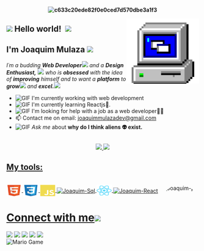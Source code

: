 <h4 align="center">
 
![c633c20ede82f0e0ced7d570dbe3a1f3](https://user-images.githubusercontent.com/70382532/138322189-2db8df52-9dcb-40a0-88a8-c365466bd33d.gif)

<img align="right" alt="PC GIF" src="https://github.com/TheDudeThatCode/TheDudeThatCode/blob/master/Assets/PC.gif" width="190" />

## <img src="https://github.com/TheDudeThatCode/TheDudeThatCode/blob/master/Assets/Hi.gif" width="29px"> **Hello world!** &nbsp;<img src="https://github.com/TheDudeThatCode/TheDudeThatCode/blob/master/Assets/Earth.gif" width="24px">

## I'm Joaquim Mulaza <img src="https://github.com/TheDudeThatCode/TheDudeThatCode/blob/master/Assets/Mario_Hello_Big.gif" width="30px">

<p>
  <em>
    I´m a budding <b>Web Developer</b><img src="https://github.com/TheDudeThatCode/TheDudeThatCode/blob/master/Assets/Developer.gif" width="40px"> and a <b>Design Enthusiast,</b>&nbsp;<img src="https://github.com/TheDudeThatCode/TheDudeThatCode/blob/master/Assets/Designer.gif" width="40px"> who is <b>obsessed</b> with the idea of <b>improving</b> himself and to want a <b>platform</b> to <b>grow</b><img src="https://github.com/TheDudeThatCode/TheDudeThatCode/blob/master/Assets/Rocket.gif" width="18px"> and <b>excel.</b><img src="https://github.com/TheDudeThatCode/TheDudeThatCode/blob/master/Assets/Medal.gif" width="20px">
  </em>
</p>

- <img alt="GIF" src="https://github.com/TheDudeThatCode/TheDudeThatCode/blob/master/Assets/wave.gif" width="20vw" /> I'm currently working with web development
- <img alt="GIF" src="https://github.com/TheDudeThatCode/TheDudeThatCode/blob/master/Assets/gandalf_parrot.gif" width="20vw" /> I'm currently learning Reactjs💪.
- <img alt="GIF" src="https://github.com/TheDudeThatCode/TheDudeThatCode/blob/master/Assets/headbang.gif" width="20vw" /> I'm looking for help with a job as a web developer👨‍💻
- 📫 Contact me on email: joaquimmulazadev@gmail.com
- <img alt="GIF" src="https://github.com/TheDudeThatCode/TheDudeThatCode/blob/master/Assets/happy.gif" width="20vw" /> *Ask me* about **why do I think aliens 👽 exist.**
##
<div align="center">
  <a href="https://github.com/joaquimmulaza">
  <img height="180em" src="https://github-readme-stats.vercel.app/api?username=joaquimmulaza&show_icons=true&theme=dracula&include_all_commits=true&count_private=true"/>
  <img height="180em" src="https://github-readme-stats.vercel.app/api/top-langs/?username=joaquimmulaza&layout=compact&langs_count=7&theme=dracula"/>
</div>

## My tools:
  <div style="display: inline_block"><br>
     <img align="center" alt="Joaquim-HTML" height="30" width="40" src="https://raw.githubusercontent.com/devicons/devicon/master/icons/html5/html5-original.svg">
  
  <img align="center" alt="Joaquim-CSS" height="30" width="40" src="https://raw.githubusercontent.com/devicons/devicon/master/icons/css3/css3-original.svg">
    
  <img align="center" alt="Joaquim-Js" height="30" width="40" src="https://raw.githubusercontent.com/devicons/devicon/master/icons/javascript/javascript-plain.svg">
    
  <img align="center" alt="Joaquim-Sql" height="50" width="60" src="https://cdn.jsdelivr.net/gh/devicons/devicon/icons/mysql/mysql-original-wordmark.svg" />

  <img align="center" alt="Joaquim-React" height="30" width="40" src="https://raw.githubusercontent.com/devicons/devicon/master/icons/react/react-original.svg">
    
  <img align="center" alt="Joaquim-React" height="50" width="60" src="https://cdn.jsdelivr.net/gh/devicons/devicon/icons/php/php-plain.svg" />

  
  <img align="right" alt="Joaquim-pic" height="170" style="border-radius:50px;" src="https://scontent.flad4-1.fna.fbcdn.net/v/t1.15752-9/249326681_1113795399156757_8137870269882772426_n.jpg?_nc_cat=111&ccb=1-5&_nc_sid=ae9488&_nc_eui2=AeFh4iMY8V9A_FtsMq0NSt9XoHYzZ-2wBBagdjNn7bAEFs7iIcM7W9UVstq9w-Kr6SHTIM22QofQjZY0omm_Huir&_nc_ohc=9EDhDnDRfXEAX_MlQPI&_nc_ht=scontent.flad4-1.fna&oh=6c90248d3e868a2b8d2d888ba488e819&oe=619E14CE">
</div>
  
##
  
 # Connect with me<img src="https://github.com/TheDudeThatCode/TheDudeThatCode/blob/master/Assets/Handshake.gif" height="32px">
  
<div>
  <a href="https://www.linkedin.com/in/joaquim-joão-josé-mulaza-309a431a8" target="_blank"><img src="https://img.shields.io/badge/-LinkedIn-%230077B5?style=for-the-badge&logo=linkedin&logoColor=white" target="_blank"></a> 
  <a href="https://www.facebook.com/kim.pabuu" target="_blank"><img src="https://img.shields.io/badge/Facebook-1877F2?style=for-the-badge&logo=facebook&logoColor=white" target="_blank"></a>
  <a href="https://www.youtube.com/channel/UC8dVxkHlwjOs_cI6P7fHuGg" target="_blank"><img src="https://img.shields.io/badge/YouTube-FF0000?style=for-the-badge&logo=youtube&logoColor=white" target="_blank"></a>
  <a href="https://instagram.com/kim.pabuu" target="_blank"><img src="https://img.shields.io/badge/-Instagram-%23E4405F?style=for-the-badge&logo=instagram&logoColor=white" target="_blank"></a>
  <a href = "mailto:joaquimmulazadev@gmail.com"><img src="https://img.shields.io/badge/Gmail-D14836?style=for-the-badge&logo=gmail&logoColor=white" target="_blank"></a>
</div>
  
  <img src="https://github.com/TheDudeThatCode/TheDudeThatCode/blob/master/Assets/Mario_Gameplay.gif" alt="Mario Game" width="980">
